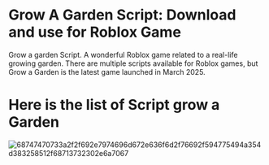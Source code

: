 # Grow A Garden Script: Download and use for Roblox Game
Grow a garden Script. A wonderful Roblox game related to a real-life growing garden.
There are multiple scripts available for Roblox games, but Grow a Garden is the latest game launched in March 2025. 

# Here is the list of Script grow a Garden
![68747470733a2f2f692e7974696d672e636f6d2f76692f594775494a354d383258512f68713732302e6a7067](https://github.com/user-attachments/assets/155546e0-b681-4955-867a-2fbe49419686)

